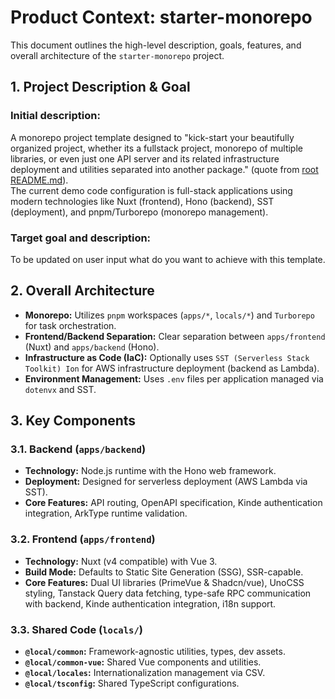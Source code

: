 # Product Context: starter-monorepo

This document outlines the high-level description, goals, features, and overall architecture of the `starter-monorepo` project.

## 1. Project Description & Goal

### Initial description:
A monorepo project template designed to "kick-start your beautifully organized project, whether its a fullstack project, monorepo of multiple libraries, or even just one API server and its related infrastructure deployment and utilities separated into another package." (quote from [root README.md](../README.md)).  
The current demo code configuration is full-stack applications using modern technologies like Nuxt (frontend), Hono (backend), SST (deployment), and pnpm/Turborepo (monorepo management).

### Target goal and description:
To be updated on user input what do you want to achieve with this template.

## 2. Overall Architecture

*   **Monorepo:** Utilizes `pnpm` workspaces (`apps/*`, `locals/*`) and `Turborepo` for task orchestration.
*   **Frontend/Backend Separation:** Clear separation between `apps/frontend` (Nuxt) and `apps/backend` (Hono).
*   **Infrastructure as Code (IaC):** Optionally uses `SST (Serverless Stack Toolkit) Ion` for AWS infrastructure deployment (backend as Lambda).
*   **Environment Management:** Uses `.env` files per application managed via `dotenvx` and SST.

## 3. Key Components

### 3.1. Backend (`apps/backend`)

*   **Technology:** Node.js runtime with the Hono web framework.
*   **Deployment:** Designed for serverless deployment (AWS Lambda via SST).
*   **Core Features:** API routing, OpenAPI specification, Kinde authentication integration, ArkType runtime validation.

### 3.2. Frontend (`apps/frontend`)

*   **Technology:** Nuxt (v4 compatible) with Vue 3.
*   **Build Mode:** Defaults to Static Site Generation (SSG), SSR-capable.
*   **Core Features:** Dual UI libraries (PrimeVue & Shadcn/vue), UnoCSS styling, Tanstack Query data fetching, type-safe RPC communication with backend, Kinde authentication integration, i18n support.

### 3.3. Shared Code (`locals/`)

*   **`@local/common`:** Framework-agnostic utilities, types, dev assets.
*   **`@local/common-vue`:** Shared Vue components and utilities.
*   **`@local/locales`:** Internationalization management via CSV.
*   **`@local/tsconfig`:** Shared TypeScript configurations.
